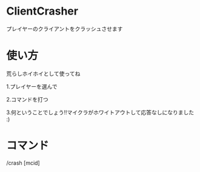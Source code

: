 # ClientCrasher
プレイヤーのクライアントをクラッシュさせます

# 使い方

荒らしホイホイとして使ってね

1.プレイヤーを選んで

2.コマンドを打つ

3.何ということでしょう!!マイクラがホワイトアウトして応答なしになりました :)

# コマンド

/crash [mcid]
